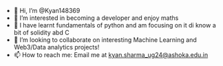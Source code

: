 - 👋 Hi, I’m @Kyan148369
- 👀 I’m interested in becoming a developer and enjoy maths
- 🌱 I have learnt fundamentals of python and am focusing on it di know a bit of solidity abd C
- 💞️ I’m looking to collaborate on interesting Machine Learning and Web3/Data analytics projects!
- 📫 How to reach me: Email me at kyan.sharma_ug24@ashoka.edu.in

<!---
Kyan148369/Kyan148369 is a ✨ special ✨ repository because its `README.md` (this file) appears on your GitHub profile.
You can click the Preview link to take a look at your changes.
--->
